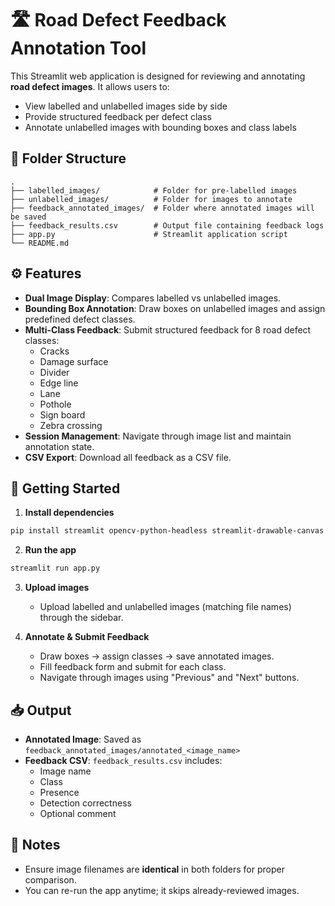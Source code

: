 
# 🛣️ Road Defect Feedback Annotation Tool

This Streamlit web application is designed for reviewing and annotating **road defect images**. It allows users to:
- View labelled and unlabelled images side by side
- Provide structured feedback per defect class
- Annotate unlabelled images with bounding boxes and class labels

## 📂 Folder Structure

```
.
├── labelled_images/            # Folder for pre-labelled images
├── unlabelled_images/          # Folder for images to annotate
├── feedback_annotated_images/  # Folder where annotated images will be saved
├── feedback_results.csv        # Output file containing feedback logs
├── app.py                      # Streamlit application script
└── README.md
```

## ⚙️ Features

- **Dual Image Display**: Compares labelled vs unlabelled images.
- **Bounding Box Annotation**: Draw boxes on unlabelled images and assign predefined defect classes.
- **Multi-Class Feedback**: Submit structured feedback for 8 road defect classes:
  - Cracks
  - Damage surface
  - Divider
  - Edge line
  - Lane
  - Pothole
  - Sign board
  - Zebra crossing
- **Session Management**: Navigate through image list and maintain annotation state.
- **CSV Export**: Download all feedback as a CSV file.

## 🚀 Getting Started

1. **Install dependencies**

```bash
pip install streamlit opencv-python-headless streamlit-drawable-canvas pandas pillow
```

2. **Run the app**

```bash
streamlit run app.py
```

3. **Upload images**
   - Upload labelled and unlabelled images (matching file names) through the sidebar.

4. **Annotate & Submit Feedback**
   - Draw boxes → assign classes → save annotated images.
   - Fill feedback form and submit for each class.
   - Navigate through images using "Previous" and "Next" buttons.

## 📥 Output

- **Annotated Image**: Saved as `feedback_annotated_images/annotated_<image_name>`
- **Feedback CSV**: `feedback_results.csv` includes:
  - Image name
  - Class
  - Presence
  - Detection correctness
  - Optional comment

## 📌 Notes

- Ensure image filenames are **identical** in both folders for proper comparison.
- You can re-run the app anytime; it skips already-reviewed images.
